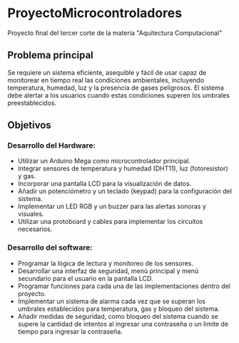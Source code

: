 # ProyectoMicrocontroladores
Proyecto final del tercer corte de la materia "Aquitectura Computacional"
## Problema principal 
Se requiere un sistema eficiente, asequible y fácil de usar capaz de monitorear en tiempo real las condiciones ambientales, incluyendo temperatura, humedad, luz y la presencia de gases peligrosos. El sistema debe alertar a los usuarios cuando estas condiciones superen los umbrales preestablecidos. 
## Objetivos
### Desarrollo del Hardware:
- Utilizar un Arduino Mega como microcontrolador principal. 
- Integrar sensores de temperatura y humedad (DHT11), luz (fotoresistor) y gas. 
- Incorporar una pantalla LCD para la visualización de datos. 
- Añadir un potenciómetro y un teclado (keypad) para la configuración del sistema.
- Implementar un LED RGB y un buzzer para las alertas sonoras y visuales.
- Utilizar una protoboard y cables para implementar los circuitos necesarios.
### Desarrollo del software:
- Programar la lógica de lectura y monitoreo de los sensores.
- Desarrollar una interfaz de seguridad, menú principal y menú secundario para el usuario en la pantalla LCD.
- Programar funciones para cada una de las implementaciones dentro del proyecto.
- Implementar un sistema de alarma cada vez que se superan los umbrales establecidos para temperatura, gas y bloqueo del sistema.
- Añadir medidas de seguridad, como bloqueo del sistema cuando se supere la cantidad de intentos al ingresar una contraseña o un limite de tiempo para ingresar la contraseña.
